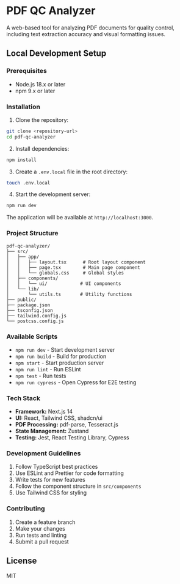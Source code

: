 # PDF QC Analyzer

A web-based tool for analyzing PDF documents for quality control, including text extraction accuracy and visual formatting issues.

## Local Development Setup

### Prerequisites

- Node.js 18.x or later
- npm 9.x or later

### Installation

1. Clone the repository:
```bash
git clone <repository-url>
cd pdf-qc-analyzer
```

2. Install dependencies:
```bash
npm install
```

3. Create a `.env.local` file in the root directory:
```bash
touch .env.local
```

4. Start the development server:
```bash
npm run dev
```

The application will be available at `http://localhost:3000`.

### Project Structure

```
pdf-qc-analyzer/
├── src/
│   ├── app/
│   │   ├── layout.tsx      # Root layout component
│   │   ├── page.tsx        # Main page component
│   │   └── globals.css     # Global styles
│   ├── components/
│   │   └── ui/            # UI components
│   └── lib/
│       └── utils.ts       # Utility functions
├── public/
├── package.json
├── tsconfig.json
├── tailwind.config.js
└── postcss.config.js
```

### Available Scripts

- `npm run dev` - Start development server
- `npm run build` - Build for production
- `npm start` - Start production server
- `npm run lint` - Run ESLint
- `npm test` - Run tests
- `npm run cypress` - Open Cypress for E2E testing

### Tech Stack

- **Framework:** Next.js 14
- **UI:** React, Tailwind CSS, shadcn/ui
- **PDF Processing:** pdf-parse, Tesseract.js
- **State Management:** Zustand
- **Testing:** Jest, React Testing Library, Cypress

### Development Guidelines

1. Follow TypeScript best practices
2. Use ESLint and Prettier for code formatting
3. Write tests for new features
4. Follow the component structure in `src/components`
5. Use Tailwind CSS for styling

### Contributing

1. Create a feature branch
2. Make your changes
3. Run tests and linting
4. Submit a pull request

## License

MIT 